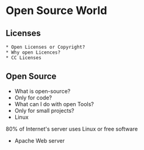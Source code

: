 # Open Source World


## Licenses
	* Open Licenses or Copyright?
	* Why open Licences?
	* CC Licenses

## Open Source

  * What is open-source?
  * Only for code?
  * What can I do with open Tools?
  * Only for small projects?
  * Linux

80% of Internet's server uses Linux or free software

* Apache Web server
